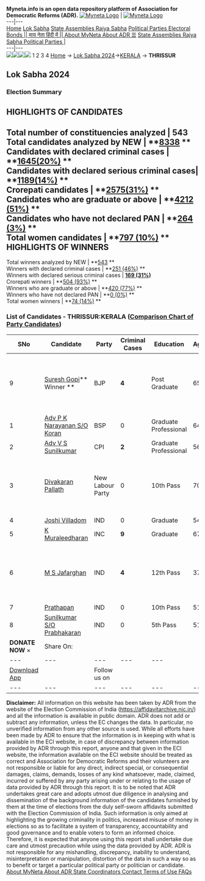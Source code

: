 **Myneta.info is an open data repository platform of Association for Democratic Reforms (ADR).**
[![Myneta Logo](https://www.myneta.info/lib/img/myneta-logo.png)](https://www.myneta.info/) | [![Myneta Logo](https://www.myneta.info/lib/img/adr-logo.png)](https://adrindia.org)  
---|---  
[Home](https://www.myneta.info/) [Lok Sabha](https://www.myneta.info/#ls "Lok Sabha") [ State Assemblies ](https://www.myneta.info/#sa "State Assemblies") [Rajya Sabha](https://www.myneta.info/#rs "Rajya Sabha") [Political Parties ](https://www.myneta.info/party "Political Parties") [ Electoral Bonds ](https://www.myneta.info/electoral_bonds "Electoral Bonds") [ || माय नेता हिंदी में || ](https://translate.google.co.in/translate?prev=hp&hl=en&js=y&u=www.myneta.info&sl=en&tl=hi&history_state0=) [ About MyNeta ](https://adrindia.org/content/about-myneta) [ About ADR ](https://adrindia.org/about-adr/who-we-are) [☰](javascript:void\(0\))
[ State Assemblies ](https://www.myneta.info/#sa "State Assemblies") [ Rajya Sabha ](https://www.myneta.info/#rs "Rajya Sabha") [ Political Parties ](https://www.myneta.info/party "Political Parties")
|   
---|---  
![](https://www.myneta.info/lib/img/banner/banner-1.png)![](https://www.myneta.info/lib/img/banner/banner-2.png)![](https://www.myneta.info/lib/img/banner/banner-3.png)![](https://www.myneta.info/lib/img/banner/banner-4.png)
1  2  3  4 
[Home](https://www.myneta.info/) → [Lok Sabha 2024](https://www.myneta.info/LokSabha2024/)→[KERALA](https://www.myneta.info/LokSabha2024/index.php?action=show_constituencies&state_id=17) → **THRISSUR**
### 
## Lok Sabha 2024
###  Election Summary 
HIGHLIGHTS OF CANDIDATES  
---  
Total number of constituencies analyzed |  543   
Total candidates analyzed by NEW | **[8338](https://www.myneta.info/LokSabha2024/index.php?action=summary&subAction=candidates_analyzed&sort=candidate#summary) **  
Candidates with declared criminal cases | **[1645(20%)](https://www.myneta.info/LokSabha2024/index.php?action=summary&subAction=crime&sort=candidate#summary) **  
Candidates with declared serious criminal cases| **[1189(14%)](https://www.myneta.info/LokSabha2024/index.php?action=summary&subAction=serious_crime&sort=candidate#summary) **  
Crorepati candidates | **[2575(31%)](https://www.myneta.info/LokSabha2024/index.php?action=summary&subAction=crorepati&sort=candidate#summary) **  
Candidates who are graduate or above | **[4212 (51%)](https://www.myneta.info/LokSabha2024/index.php?action=summary&subAction=education&sort=candidate#summary) **  
Candidates who have not declared PAN | **[264 (3%)](https://www.myneta.info/LokSabha2024/index.php?action=summary&subAction=without_pan&sort=candidate#summary) **  
Total women candidates | **[797 (10%)](https://www.myneta.info/LokSabha2024/index.php?action=summary&subAction=women_candidate&sort=candidate#summary) **  
HIGHLIGHTS OF WINNERS  
---  
Total winners analyzed by NEW | **[543](https://www.myneta.info/LokSabha2024/index.php?action=summary&subAction=winner_analyzed&sort=candidate#summary) **  
Winners with declared criminal cases | **[251 (46%)](https://www.myneta.info/LokSabha2024/index.php?action=summary&subAction=winner_crime&sort=candidate#summary) **  
Winners with declared serious criminal cases | **[169 (31%)](https://www.myneta.info/LokSabha2024/index.php?action=summary&subAction=winner_serious_crime&sort=candidate#summary)**  
Crorepati winners | **[504 (93%)](https://www.myneta.info/LokSabha2024/index.php?action=summary&subAction=winner_crorepati&sort=candidate#summary) **  
Winners who are graduate or above | **[420 (77%)](https://www.myneta.info/LokSabha2024/index.php?action=summary&subAction=winner_education&sort=candidate#summary) **  
Winners who have not declared PAN | **[0 (0%)](https://www.myneta.info/LokSabha2024/index.php?action=summary&subAction=winner_without_pan&sort=candidate#summary) **  
Total women winners | **[74 (14%)](https://www.myneta.info/LokSabha2024/index.php?action=summary&subAction=winner_women&sort=candidate#summary) **  
### List of Candidates - THRISSUR:KERALA ([Comparison Chart of Party Candidates](https://www.myneta.info/LokSabha2024/comparisonchart.php?constituency_id=214))
SNo | Candidate| Party| Criminal Cases| Education| Age| Total Assets| Liabilities  
---|---|---|---|---|---|---|---  
9  | [Suresh Gopi](https://www.myneta.info/LokSabha2024/candidate.php?candidate_id=2125)** Winner ** | BJP | **4** | Post Graduate| 65 | ![](https://myneta.info/image_v2.php?myneta_folder=LokSabha2024&candidate_id=2125&col=ta) | ![](https://myneta.info/image_v2.php?myneta_folder=LokSabha2024&candidate_id=2125&col=lia)  
1  | [Adv P K Narayanan S/O Koran](https://www.myneta.info/LokSabha2024/candidate.php?candidate_id=2124) | BSP | 0 | Graduate Professional| 64 | Rs 28,05,625 ~ 28 Lacs+ | Rs 16,10,000 ~ 16 Lacs+  
2  | [Adv V S Sunilkumar](https://www.myneta.info/LokSabha2024/candidate.php?candidate_id=2320) | CPI | **2** | Graduate Professional| 56 | Rs 64,07,442 ~ 64 Lacs+ | Rs 22,00,000 ~ 22 Lacs+  
3  | [Divakaran Pallath](https://www.myneta.info/LokSabha2024/candidate.php?candidate_id=2318) | New Labour Party | 0 | 10th Pass| 70 | ![](https://myneta.info/image_v2.php?myneta_folder=LokSabha2024&candidate_id=2318&col=ta) | ![](https://myneta.info/image_v2.php?myneta_folder=LokSabha2024&candidate_id=2318&col=lia)  
4  | [Joshi Villadom](https://www.myneta.info/LokSabha2024/candidate.php?candidate_id=3154) | IND | 0 | Graduate| 54 | Rs 45,85,975 ~ 45 Lacs+ | Rs 78,50,000 ~ 78 Lacs+  
5  | [K Muraleedharan](https://www.myneta.info/LokSabha2024/candidate.php?candidate_id=3155) | INC | **9** | Graduate| 67 | Rs 13,40,95,491 ~ 13 Crore+ | Rs 3,36,000 ~ 3 Lacs+  
6  | [M S Jafarghan](https://www.myneta.info/LokSabha2024/candidate.php?candidate_id=2317) | IND | **4** | 12th Pass| 37 | ![](https://myneta.info/image_v2.php?myneta_folder=LokSabha2024&candidate_id=2317&col=ta) | ![](https://myneta.info/image_v2.php?myneta_folder=LokSabha2024&candidate_id=2317&col=lia)  
7  | [Prathapan](https://www.myneta.info/LokSabha2024/candidate.php?candidate_id=2315) | IND | 0 | 10th Pass| 51 | Rs 38,22,200 ~ 38 Lacs+ | Rs 2,54,022 ~ 2 Lacs+  
8  | [Sunilkumar S/O Prabhakaran](https://www.myneta.info/LokSabha2024/candidate.php?candidate_id=2316) | IND | 0 | 5th Pass| 51 | Rs 84,83,811 ~ 84 Lacs+ | Rs 20,90,000 ~ 20 Lacs+  
|  **DONATE NOW** × |  Share On:  | [](https://api.whatsapp.com/send?text=https%3A%2F%2Fmyneta.info%2Fpunjab2022%2Findex.php%3Faction%3Dshow_constituencies%26state_id%3D19) | [](https://www.facebook.com/sharer/sharer.php?u=https%3A%2F%2Fmyneta.info%2Fpunjab2022%2Findex.php%3Faction%3Dshow_constituencies%26state_id%3D19) | [](https://twitter.com/share?url=https%3A%2F%2Fmyneta.info%2Fpunjab2022%2Findex.php%3Faction%3Dshow_constituencies%26state_id%3D19)  
---|---|---|---|---  
| [ Download App ](https://play.google.com/store/apps/details?id=com.webrosoft.myneta1&pcampaignid=pcampaignidMKT-Other-global-all-co-prtnr-py-PartBadge-Mar2515-1) | [](https://play.google.com/store/apps/details?id=com.webrosoft.myneta1&pcampaignid=pcampaignidMKT-Other-global-all-co-prtnr-py-PartBadge-Mar2515-1) |  Follow us on  | [](https://www.facebook.com/adrindia.org/) | [](https://twitter.com/adrspeaks) | [](https://groups.google.com/g/national-election-watch?hl=en&pli=1) | [](https://www.instagram.com/adrspeaks/) | [](https://www.youtube.com/user/adrspeaks) | [](https://sharechat.com/profile/adrspeaks)  
---|---|---|---|---|---|---|---|---  
**Disclaimer:** All information on this website has been taken by ADR from the website of the Election Commission of India (https://affidavitarchive.nic.in/) and all the information is available in public domain. ADR does not add or subtract any information, unless the EC changes the data. In particular, no unverified information from any other source is used. While all efforts have been made by ADR to ensure that the information is in keeping with what is available in the ECI website, in case of discrepancy between information provided by ADR through this report, anyone and that given in the ECI website, the information available on the ECI website should be treated as correct and Association for Democratic Reforms and their volunteers are not responsible or liable for any direct, indirect special, or consequential damages, claims, demands, losses of any kind whatsoever, made, claimed, incurred or suffered by any party arising under or relating to the usage of data provided by ADR through this report. It is to be noted that ADR undertakes great care and adopts utmost due diligence in analysing and dissemination of the background information of the candidates furnished by them at the time of elections from the duly self-sworn affidavits submitted with the Election Commission of India. Such information is only aimed at highlighting the growing criminality in politics, increased misuse of money in elections so as to facilitate a system of transparency, accountability and good governance and to enable voters to form an informed choice. Therefore, it is expected that anyone using this report shall undertake due care and utmost precaution while using the data provided by ADR. ADR is not responsible for any mishandling, discrepancy, inability to understand, misinterpretation or manipulation, distortion of the data in such a way so as to benefit or target a particular political party or politician or candidate. 
[ About MyNeta ](https://adrindia.org/content/about-myneta) [ About ADR ](https://adrindia.org/about-adr/who-we-are) [ State Coordinators ](https://adrindia.org/about-adr/state-coordinators) [ Contact ](https://adrindia.org/contact-us) [ Terms of Use ](https://adrindia.org/content/adr-terms-use) [ FAQs ](https://adrindia.org/content/faqs)
